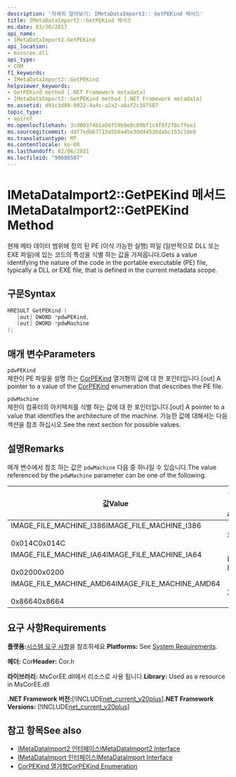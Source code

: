 ```yaml
---
description: '자세히 알아보기: IMetaDataImport2:: GetPEKind 메서드'
title: IMetaDataImport2::GetPEKind 메서드
ms.date: 03/30/2017
api_name:
- IMetaDataImport2.GetPEKind
api_location:
- mscoree.dll
api_type:
- COM
f1_keywords:
- IMetaDataImport2::GetPEKind
helpviewer_keywords:
- GetPEKind method [.NET Framework metadata]
- IMetaDataImport2::GetPEKind method [.NET Framework metadata]
ms.assetid: d91c3d89-8022-4a4c-a2a2-a8af2c387507
topic_type:
- apiref
ms.openlocfilehash: 3cd003f4b1a56f59b9e8c89bf1c4f8f2f8c7fea1
ms.sourcegitcommit: ddf7edb67715a5b9a45e3dd44536dabc153c1de0
ms.translationtype: MT
ms.contentlocale: ko-KR
ms.lasthandoff: 02/06/2021
ms.locfileid: "99688587"
---
```

# <a name="imetadataimport2getpekind-method"></a><span data-ttu-id="c4e21-103">IMetaDataImport2::GetPEKind 메서드</span><span class="sxs-lookup"><span data-stu-id="c4e21-103">IMetaDataImport2::GetPEKind Method</span></span>

<span data-ttu-id="c4e21-104">현재 메타 데이터 범위에 정의 된 PE (이식 가능한 실행) 파일 (일반적으로 DLL 또는 EXE 파일)에 있는 코드의 특성을 식별 하는 값을 가져옵니다.</span><span class="sxs-lookup"><span data-stu-id="c4e21-104">Gets a value identifying the nature of the code in the portable executable (PE) file, typically a DLL or EXE file, that is defined in the current metadata scope.</span></span>  
  
## <a name="syntax"></a><span data-ttu-id="c4e21-105">구문</span><span class="sxs-lookup"><span data-stu-id="c4e21-105">Syntax</span></span>  
  
```cpp  
HRESULT GetPEKind (  
   [out] DWORD *pdwPEKind,  
   [out] DWORD *pdwMachine  
);  
```  
  
## <a name="parameters"></a><span data-ttu-id="c4e21-106">매개 변수</span><span class="sxs-lookup"><span data-stu-id="c4e21-106">Parameters</span></span>  

 `pdwPEKind`  
 <span data-ttu-id="c4e21-107">제한이 PE 파일을 설명 하는 [CorPEKind](corpekind-enumeration.md) 열거형의 값에 대 한 포인터입니다.</span><span class="sxs-lookup"><span data-stu-id="c4e21-107">[out] A pointer to a value of the [CorPEKind](corpekind-enumeration.md) enumeration that describes the PE file.</span></span>  
  
 `pdwMachine`  
 <span data-ttu-id="c4e21-108">제한이 컴퓨터의 아키텍처를 식별 하는 값에 대 한 포인터입니다.</span><span class="sxs-lookup"><span data-stu-id="c4e21-108">[out] A pointer to a value that identifies the architecture of the machine.</span></span> <span data-ttu-id="c4e21-109">가능한 값에 대해서는 다음 섹션을 참조 하십시오.</span><span class="sxs-lookup"><span data-stu-id="c4e21-109">See the next section for possible values.</span></span>  
  
## <a name="remarks"></a><span data-ttu-id="c4e21-110">설명</span><span class="sxs-lookup"><span data-stu-id="c4e21-110">Remarks</span></span>  

 <span data-ttu-id="c4e21-111">매개 변수에서 참조 하는 값은 `pdwMachine` 다음 중 하나일 수 있습니다.</span><span class="sxs-lookup"><span data-stu-id="c4e21-111">The value referenced by the `pdwMachine` parameter can be one of the following.</span></span>  
  
|<span data-ttu-id="c4e21-112">값</span><span class="sxs-lookup"><span data-stu-id="c4e21-112">Value</span></span>|<span data-ttu-id="c4e21-113">컴퓨터 아키텍처</span><span class="sxs-lookup"><span data-stu-id="c4e21-113">Machine architecture</span></span>|  
|-----------|--------------------------|  
|<span data-ttu-id="c4e21-114">IMAGE_FILE_MACHINE_I386</span><span class="sxs-lookup"><span data-stu-id="c4e21-114">IMAGE_FILE_MACHINE_I386</span></span><br /><br /> <span data-ttu-id="c4e21-115">0x014C</span><span class="sxs-lookup"><span data-stu-id="c4e21-115">0x014C</span></span>|<span data-ttu-id="c4e21-116">x86</span><span class="sxs-lookup"><span data-stu-id="c4e21-116">x86</span></span>|  
|<span data-ttu-id="c4e21-117">IMAGE_FILE_MACHINE_IA64</span><span class="sxs-lookup"><span data-stu-id="c4e21-117">IMAGE_FILE_MACHINE_IA64</span></span><br /><br /> <span data-ttu-id="c4e21-118">0x0200</span><span class="sxs-lookup"><span data-stu-id="c4e21-118">0x0200</span></span>|<span data-ttu-id="c4e21-119">Intel IPF</span><span class="sxs-lookup"><span data-stu-id="c4e21-119">Intel IPF</span></span>|  
|<span data-ttu-id="c4e21-120">IMAGE_FILE_MACHINE_AMD64</span><span class="sxs-lookup"><span data-stu-id="c4e21-120">IMAGE_FILE_MACHINE_AMD64</span></span><br /><br /> <span data-ttu-id="c4e21-121">0x8664</span><span class="sxs-lookup"><span data-stu-id="c4e21-121">0x8664</span></span>|<span data-ttu-id="c4e21-122">X64</span><span class="sxs-lookup"><span data-stu-id="c4e21-122">x64</span></span>|  
  
## <a name="requirements"></a><span data-ttu-id="c4e21-123">요구 사항</span><span class="sxs-lookup"><span data-stu-id="c4e21-123">Requirements</span></span>  

 <span data-ttu-id="c4e21-124">**플랫폼:**[시스템 요구 사항](../../get-started/system-requirements.md)을 참조하세요.</span><span class="sxs-lookup"><span data-stu-id="c4e21-124">**Platforms:** See [System Requirements](../../get-started/system-requirements.md).</span></span>  
  
 <span data-ttu-id="c4e21-125">**헤더:** Cor</span><span class="sxs-lookup"><span data-stu-id="c4e21-125">**Header:** Cor.h</span></span>  
  
 <span data-ttu-id="c4e21-126">**라이브러리:** MsCorEE.dll에서 리소스로 사용 됩니다.</span><span class="sxs-lookup"><span data-stu-id="c4e21-126">**Library:** Used as a resource in MsCorEE.dll</span></span>  
  
 <span data-ttu-id="c4e21-127">**.NET Framework 버전:**[!INCLUDE[net_current_v20plus](../../../../includes/net-current-v20plus-md.md)]</span><span class="sxs-lookup"><span data-stu-id="c4e21-127">**.NET Framework Versions:** [!INCLUDE[net_current_v20plus](../../../../includes/net-current-v20plus-md.md)]</span></span>  
  
## <a name="see-also"></a><span data-ttu-id="c4e21-128">참고 항목</span><span class="sxs-lookup"><span data-stu-id="c4e21-128">See also</span></span>

- [<span data-ttu-id="c4e21-129">IMetaDataImport2 인터페이스</span><span class="sxs-lookup"><span data-stu-id="c4e21-129">IMetaDataImport2 Interface</span></span>](imetadataimport2-interface.md)
- [<span data-ttu-id="c4e21-130">IMetaDataImport 인터페이스</span><span class="sxs-lookup"><span data-stu-id="c4e21-130">IMetaDataImport Interface</span></span>](imetadataimport-interface.md)
- [<span data-ttu-id="c4e21-131">CorPEKind 열거형</span><span class="sxs-lookup"><span data-stu-id="c4e21-131">CorPEKind Enumeration</span></span>](corpekind-enumeration.md)
